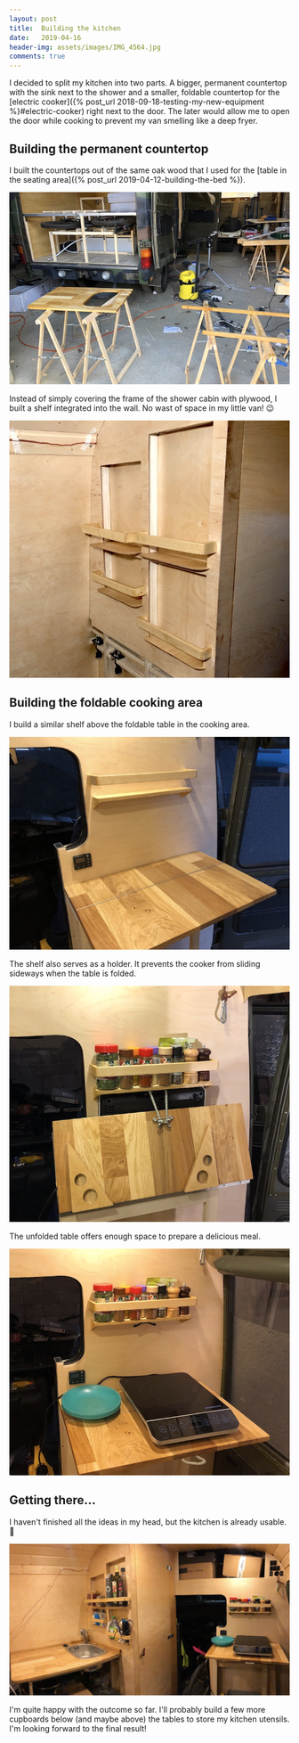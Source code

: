 ```yaml
---
layout: post
title:  Building the kitchen
date:   2019-04-16
header-img: assets/images/IMG_4564.jpg
comments: true
---
```


I decided to split my kitchen into two parts. A bigger, permanent countertop with the sink next to the shower and a smaller, foldable countertop for the [electric cooker]({% post_url 2018-09-18-testing-my-new-equipment %}#electric-cooker) right next to the door. The later would allow me to open the door while cooking to prevent my van smelling like a deep fryer.

## Building the permanent countertop

I built the countertops out of the same oak wood that I used for the [table in the seating area]({% post_url 2019-04-12-building-the-bed %}).

![Countertop with the cutout for the sink](/assets/images/IMG_4432.jpg)

Instead of simply covering the frame of the shower cabin with plywood, I built a shelf integrated into the wall. No wast of space in my little van! :wink:

![Shelf integrated into the wall of the shower cabin](/assets/images/IMG_4455.jpg)

## Building the foldable cooking area

I build a similar shelf above the foldable table in the cooking area.

![Shelf above the table in the cooking area](/assets/images/IMG_4529.jpg)

The shelf also serves as a holder. It prevents the cooker from sliding sideways when the table is folded.

![Shelf serving as a holder for the cooker](/assets/images/IMG_4536.jpg)

The unfolded table offers enough space to prepare a delicious meal.

![Unfolded table in the cooking area](/assets/images/IMG_4537.jpg)

## Getting there...

I haven't finished all the ideas in my head, but the kitchen is already usable. :clap:

![Unfolded table in the cooking area](/assets/images/IMG_4564.jpg)

I'm quite happy with the outcome so far. I'll probably build a few more cupboards below (and maybe above) the tables to store my kitchen utensils. I'm looking forward to the final result!
